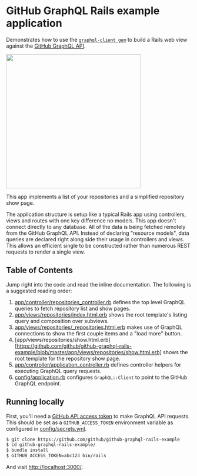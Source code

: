 # GitHub GraphQL Rails example application

Demonstrates how to use the [`graphql-client gem`](http://github.com/github/graphql-client) to build a Rails web view against the [GitHub GraphQL API](https://developer.github.com/).

<img width="365" src="https://cloud.githubusercontent.com/assets/137/18425026/a9929d7a-78f0-11e6-9fd4-f478470ad10b.png">

This app implements a list of your repositories and a simplified repository show page.

The application structure is setup like a typical Rails app using controllers, views and routes with one key difference no models. This app doesn't connect directly to any database. All of the data is being fetched remotely from the GitHub GraphQL API. Instead of declaring "resource models", data queries are declared right along side their usage in controllers and views. This allows an efficient single to be constructed rather than numerous REST requests to render a single view.

## Table of Contents

Jump right into the code and read the inline documentation. The following is a suggested reading order:

1. [app/controller/repositories_controller.rb](https://github.com/github/github-graphql-rails-example/blob/master/app/controllers/repositories_controller.rb) defines the top level GraphQL queries to fetch repository list and show pages.
2. [app/views/repositories/index.html.erb](https://github.com/github/github-graphql-rails-example/blob/master/app/views/repositories/index.html.erb) shows the root template's listing query and composition over subviews.
3. [app/views/repositories/_repositories.html.erb]( https://github.com/github/github-graphql-rails-example/blob/master/app/views/repositories/_repositories.html.erb) makes use of GraphQL connections to show the first couple items and a "load more" button.
4. [app/views/repositories/show.html.erb][https://github.com/github/github-graphql-rails-example/blob/master/app/views/repositories/show.html.erb] shows the root template for the repository show page.
5.  [app/controller/application_controller.rb](https://github.com/github/github-graphql-rails-example/blob/master/app/controllers/application_controller.rb) defines controller helpers for executing GraphQL query requests.
6. [config/application.rb](https://github.com/github/github-graphql-rails-example/blob/master/config/application.rb) configures `GraphQL::Client` to point to the GitHub GraphQL endpoint.

## Running locally

First, you'll need a [GitHub API access token](https://help.github.com/articles/creating-an-access-token-for-command-line-use) to make GraphQL API requests. This should be set as a `GITHUB_ACCESS_TOKEN` environment variable as configured in [config/secrets.yml](https://github.com/github/github-graphql-rails-example/blob/master/config/secrets.yml).

``` sh
$ git clone https://github.com/github/github-graphql-rails-example
$ cd github-graphql-rails-example/
$ bundle install
$ GITHUB_ACCESS_TOKEN=abc123 bin/rails
```

And visit [http://localhost:3000/](http://localhost:3000/).
